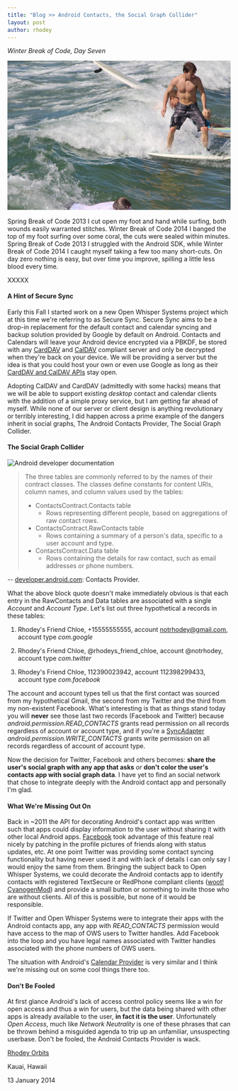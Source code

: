 ```yaml
---
title: "Blog >> Android Contacts, the Social Graph Collider"
layout: post
author: rhodey
---
```


*Winter Break of Code, Day Seven*

<img src="/blog/images/wboc-rhodey-surfn.jpg" alt="Rhodey surfing" />

Spring Break of Code 2013 I cut open my foot and hand while surfing, both wounds
easily warranted stitches. Winter Break of Code 2014 I banged the top of my foot
surfing over some coral, the cuts were sealed within minutes. Spring Break of
Code 2013 I struggled with the Android SDK, while Winter Break of Code 2014 I
caught myself taking a few too many short-cuts. On day zero nothing is easy, but
over time you improve, spilling a little less blood every time.  

XXXXX

#### A Hint of Secure Sync

Early this Fall I started work on a new Open Whisper Systems project which at
this time we're referring to as Secure Sync. Secure Sync aims to be a drop-in
replacement for the default contact and calendar syncing and backup solution
provided by Google by default on Android. Contacts and Calendars will leave
your Android device encrypted via a PBKDF, be stored with any [CardDAV](https://en.wikipedia.org/wiki/CardDAV)
and [CalDAV](https://en.wikipedia.org/wiki/CalDAV) compliant server and only
be decrypted when they're back on your device. We will be providing a server
but the idea is that you could host your own or even use Google as long as
their [CardDAV and CalDAV APIs](https://developers.google.com/google-apps/calendar/caldav/v2/guide)
stay open.  

Adopting CalDAV and CardDAV (admittedly with some hacks) means that we will be
able to support existing *desktop* contact and calendar clients with the addition
of a simple proxy service, but I am getting far ahead of myself. While none of
our server or client design is anything revolutionary or terribly interesting, I
did happen across a prime example of the dangers inherit in social graphs, The
Android Contacts Provider, The Social Graph Collider.  

#### The Social Graph Collider

<img src="http://developer.android.com/images/providers/contacts_structure.png" alt="Android developer documentation"/>

>  The three tables are commonly referred to by the names of their contract classes. The classes define constants for content URIs, column names, and column values used by the tables:  
> - ContactsContract.Contacts table
>    - Rows representing different people, based on aggregations of raw contact rows. 
> - ContactsContract.RawContacts table
>     - Rows containing a summary of a person's data, specific to a user account and type. 
> - ContactsContract.Data table
>     - Rows containing the details for raw contact, such as email addresses or phone numbers.

-- [developer.android.com](http://developer.android.com/guide/topics/providers/contacts-provider.html): Contacts Provider.
  
What the above block quote doesn't make immediately obvious is that each entry
in the RawContacts and Data tables are associated with a single *Account* and
*Account Type*. Let's list out three hypothetical a records in these tables:  

1. Rhodey's Friend Chloe, +15555555555, account notrhodey@gmail.com, account type *com.google*

2. Rhodey's Friend Chloe, @rhodeys_friend_chloe, account @notrhodey, account type *com.twitter*

3. Rhodey's Friend Chloe, 112390023942, account 112398299433, account type *com.facebook*

The account and account types tell us that the first contact was sourced from
my hypothetical Gmail, the second from my Twitter and the third from my
non-existent Facebook. What's interesting is that as things stand today you
will **never** see those last two records (Facebook and Twitter) because
*android.permission.READ_CONTACTS* grants read permission on all records
regardless of account or account type, and if you're a [SyncAdapter](http://developer.android.com/training/sync-adapters/creating-sync-adapter.html)
*android.permission.WRITE_CONTACTS* grants write permission on all records
regardless of account of account type.  

Now the decision for Twitter, Facebook and others becomes: **share the user's
social graph with any app that asks** *or* **don't color the user's contacts app
with social graph data**. I have yet to find an social network that chose to
integrate deeply with the Android contact app and personally I'm glad.  

#### What We're Missing Out On

Back in ~2011 the API for decorating Android's contact app was written such
that apps could display information to the user without sharing it with
other local Android apps. [Facebook](http://www.engadget.com/2011/02/22/google-disables-contact-sync-in-facebook-for-android-only-nexus/)
took advantage of this feature real nicely by patching in the profile
pictures of friends along with status updates, etc. At one point Twitter
was providing some contact syncing functionality but having never used it
and with lack of details I can only say I would enjoy the same from them.
Bringing the subject back to Open Whisper Systems, we could decorate the
Android contacts app to identify contacts with registered TextSecure or
RedPhone compliant clients ([woot! CyanogenMod](https://whispersystems.org/blog/cyanogen-integration/))
and provide a small button or something to invite those who are without
clients. All of this is possible, but none of it would be responsible.  

If Twitter and Open Whisper Systems were to integrate their apps with the
Android contacts app, any app with *READ_CONTACTS* permission would have
access to the map of OWS users to Twitter handles. Add Facebook into the
loop and you have legal names associated with Twitter handles associated with
the phone numbers of OWS users.
  
The situation with Android's [Calendar Provider](https://developer.android.com/guide/topics/providers/calendar-provider.html)
is very similar and I think we're missing out on some cool things there
too.  

#### Don't Be Fooled

At first glance Android's lack of access control policy seems like a
win for open access and thus a win for users, but the data being
shared with other apps is already available to the user, **in fact it
is the user**. Unfortunately *Open Access*, much like *Network
Neutrality* is one of these phrases that can be thrown behind a misguided
agenda to trip up an unfamiliar, unsuspecting userbase. Don't be fooled,
the Android Contacts Provider is wack.

[Rhodey Orbits](https://twitter.com/notrhodey)

Kauai, Hawaii

13 January 2014
